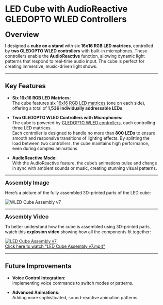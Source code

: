 # LED Cube with AudioReactive GLEDOPTO WLED Controllers

<span style="font-size: 24px; font-weight: bold;">Overview</span>

I designed a **cube on a stand** with six **16x16 RGB LED matrices**, controlled by **two GLEDOPTO WLED controllers** with built-in microphones. These controllers enable the **AudioReactive** function, allowing dynamic light patterns that respond to real-time audio input. The cube is perfect for creating immersive, music-driven light shows.

---

## **Key Features**

- **Six 16x16 RGB LED Matrices:**  
  The cube features six [16x16 RGB LED matrices](https://www.amazon.de/AZDelivery-Einzeladressierbare-Vollfarbfunktionen-Kompatibel-Raspberry/dp/B09X1RYJV8/ref=sr_1_1_sspa) (one on each side), offering a total of **1,536 individually addressable LEDs**.

- **Two GLEDOPTO WLED Controllers with Microphones:**  
  The cube is powered by [GLEDOPTO WLED controllers](https://www.amazon.de/gp/product/B0CRB7JMQM/ref=ppx_yo_dt_b_search_asin_title?ie=UTF8&th=1), each controlling three LED matrices.  
  Each controller is designed to handle no more than **800 LEDs** to ensure smooth and responsive transitions of lighting effects. By splitting the load between two controllers, the cube maintains high performance, even during complex animations.

- **AudioReactive Mode:**  
  With the AudioReactive feature, the cube’s animations pulse and change in sync with ambient sounds or music, creating stunning visual patterns.

---

<span style="font-size: 18px; font-weight: bold;">Assembly Image</span>

Here’s a picture of the fully assembled 3D-printed parts of the LED cube:

![WLED Cube Assembly v7](https://github.com/user-attachments/assets/0097a871-0b94-4d96-b98b-25136bccc801)

---

<span style="font-size: 18px; font-weight: bold;">Assembly Video</span>

To better understand how the cube is assembled using 3D-printed parts, watch this **explosion video** showing how all the components fit together:

[![LED Cube Assembly v7](https://img.icons8.com/external-flat-juicy-fish/60/000000/external-video-digital-marketing-flat-flat-juicy-fish.png)](https://github.com/JFG3rd/WLED-Cube/blob/main/LED%20Cube%20Assembly%20v7.mp4)  
[Click here to watch "LED Cube Assembly v7.mp4"](https://github.com/JFG3rd/WLED-Cube/blob/main/LED%20Cube%20Assembly%20v7.mp4)

---

## **Future Improvements**

- **Voice Control Integration:**  
  Implementing voice commands to switch modes or patterns.

- **Advanced Animations:**  
  Adding more sophisticated, sound-reactive animation patterns.
